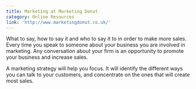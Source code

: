 ```yaml
---
title: Marketing at Marketing Donut
category: Online Resources
link: 'http://www.marketingdonut.co.uk/'
---
```

What to say, how to say it and who to say it to in order to make more sales. Every time you speak to someone about your business you are involved in marketing. Any conversation about your firm is an opportunity to promote your business and increase sales.

A marketing strategy will help you focus. It will identify the different ways you can talk to your customers, and concentrate on the ones that will create most sales.
